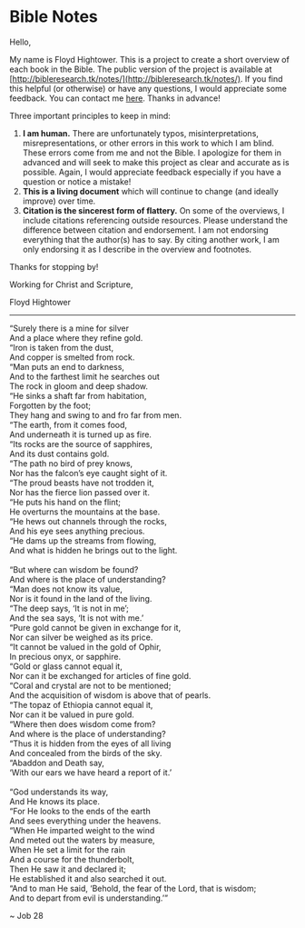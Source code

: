 # Bible Notes

Hello,

My name is Floyd Hightower. This is a project to create a short overview of each book in the Bible. The public version of the project is available at [http://bibleresearch.tk/notes/](http://bibleresearch.tk/notes/). If you find this helpful (or otherwise) or have any questions, I would appreciate some feedback. You can contact me [here](https://saythanks.io/to/fhightower). Thanks in advance!

Three important principles to keep in mind:

1. **I am human.** There are unfortunately typos, misinterpretations, misrepresentations, or other errors in this work to which I am blind. These errors come from me and not the Bible. I apologize for them in advanced and will seek to make this project as clear and accurate as is possible. Again, I would appreciate feedback especially if you have a question or notice a mistake!
2. **This is a living document** which will continue to change (and ideally improve) over time.
3. **Citation is the sincerest form of flattery.** On some of the overviews, I include citations referencing outside resources. Please understand the difference between citation and endorsement. I am not endorsing everything that the author(s) has to say. By citing another work, I am only endorsing it as I describe in the overview and footnotes.

Thanks for stopping by!

Working for Christ and Scripture,

Floyd Hightower

***

“Surely there is a mine for silver<br />
And a place where they refine gold.<br />
“Iron is taken from the dust,<br />
And copper is smelted from rock.<br />
“Man puts an end to darkness,<br />
And to the farthest limit he searches out<br />
The rock in gloom and deep shadow.<br />
“He sinks a shaft far from habitation,<br />
Forgotten by the foot;<br />
They hang and swing to and fro far from men.<br />
“The earth, from it comes food,<br />
And underneath it is turned up as fire.<br />
“Its rocks are the source of sapphires,<br />
And its dust contains gold.<br />
“The path no bird of prey knows,<br />
Nor has the falcon’s eye caught sight of it.<br />
“The proud beasts have not trodden it,<br />
Nor has the fierce lion passed over it.<br />
“He puts his hand on the flint;<br />
He overturns the mountains at the base.<br />
“He hews out channels through the rocks,<br />
And his eye sees anything precious.<br />
“He dams up the streams from flowing,<br />
And what is hidden he brings out to the light.<br />
<br />
“But where can wisdom be found?<br />
And where is the place of understanding?<br />
“Man does not know its value,<br />
Nor is it found in the land of the living.<br />
“The deep says, ‘It is not in me’;<br />
And the sea says, ‘It is not with me.’<br />
“Pure gold cannot be given in exchange for it,<br />
Nor can silver be weighed as its price.<br />
“It cannot be valued in the gold of Ophir,<br />
In precious onyx, or sapphire.<br />
“Gold or glass cannot equal it,<br />
Nor can it be exchanged for articles of fine gold.<br />
“Coral and crystal are not to be mentioned;<br />
And the acquisition of wisdom is above that of pearls.<br />
“The topaz of Ethiopia cannot equal it,<br />
Nor can it be valued in pure gold.<br />
“Where then does wisdom come from?<br />
And where is the place of understanding?<br />
“Thus it is hidden from the eyes of all living<br />
And concealed from the birds of the sky.<br />
“Abaddon and Death say,<br />
‘With our ears we have heard a report of it.’<br />
<br />
“God understands its way,<br />
And He knows its place.<br />
“For He looks to the ends of the earth<br />
And sees everything under the heavens.<br />
“When He imparted weight to the wind<br />
And meted out the waters by measure,<br />
When He set a limit for the rain<br />
And a course for the thunderbolt,<br />
Then He saw it and declared it;<br />
He established it and also searched it out.<br />
“And to man He said, ‘Behold, the fear of the Lord, that is wisdom;<br />
And to depart from evil is understanding.’”<br />

~ Job 28
